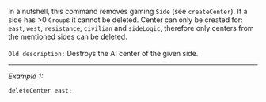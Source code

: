 In a nutshell, this command removes gaming `Side` (see `createCenter`). If a side has >0 `Group`s it cannot be deleted. Center can only be created for: `east`, `west`, `resistance`, `civilian` and `sideLogic`, therefore only centers from the mentioned sides can be deleted.<br><br>
`Old description:` Destroys the AI center of the given side.


---
*Example 1:*
```sqf
deleteCenter east;
```